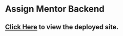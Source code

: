 # Assign Mentor Backend

## [Click Here](https://assign-mentor-aravind.herokuapp.com/) to view the deployed site.
